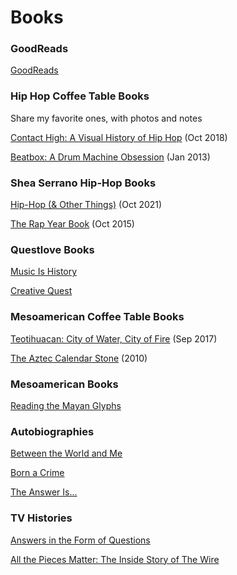 # Books




### GoodReads

[GoodReads](https://www.goodreads.com/)




### Hip Hop Coffee Table Books

Share my favorite ones, with photos and notes

[Contact High: A Visual History of Hip Hop](https://www.goodreads.com/book/show/38255336-contact-high) (Oct 2018)

[Beatbox: A Drum Machine Obsession](https://www.goodreads.com/en/book/show/19349556-beat-box) (Jan 2013)


### Shea Serrano Hip-Hop Books

[Hip-Hop (& Other Things)](https://www.goodreads.com/book/show/57007649-hip-hop) (Oct 2021) 

[The Rap Year Book](https://www.goodreads.com/book/show/24795949-the-rap-year-book) (Oct 2015)


### Questlove Books

[Music Is History](https://www.goodreads.com/book/show/56969492-music-is-history)

[Creative Quest](https://www.goodreads.com/book/show/36260417-creative-quest)


### Mesoamerican Coffee Table Books

[Teotihuacan: City of Water, City of Fire](https://www.goodreads.com/book/show/34669616-teotihuacan) (Sep 2017)

[The Aztec Calendar Stone](https://www.amazon.com/dp/160606004X/) (2010)


### Mesoamerican Books

[Reading the Mayan Glyphs](https://www.goodreads.com/book/show/30651802-reading-the-maya-glyphs)


### Autobiographies

[Between the World and Me](https://www.goodreads.com/book/show/25489625-between-the-world-and-me)

[Born a Crime](https://www.goodreads.com/book/show/29780253-born-a-crime)

[The Answer Is...](https://www.goodreads.com/book/show/52854193-the-answer-is)


### TV Histories

[Answers in the Form of Questions](https://www.goodreads.com/book/show/52041330-answers-in-the-form-of-questions)

[All the Pieces Matter: The Inside Story of The Wire](https://www.goodreads.com/book/show/35209826-all-the-pieces-matter)



